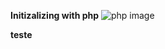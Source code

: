 **Initizalizing with php**
![php image](https://upload.wikimedia.org/wikipedia/commons/2/27/PHP-logo.svg)

**teste**